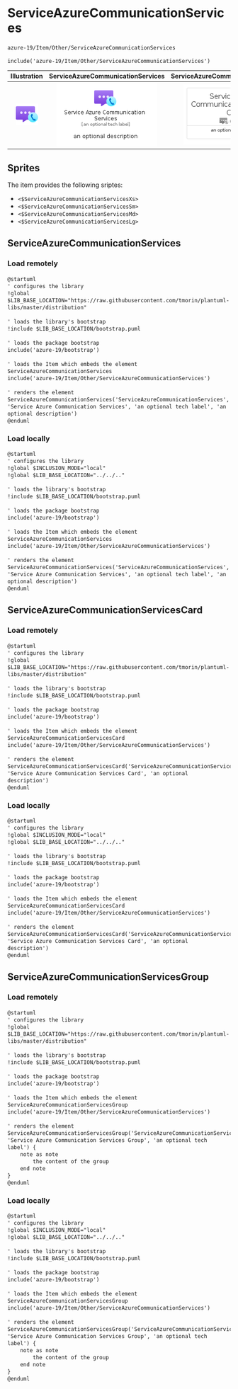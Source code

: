 # ServiceAzureCommunicationServices


```text
azure-19/Item/Other/ServiceAzureCommunicationServices
```

```text
include('azure-19/Item/Other/ServiceAzureCommunicationServices')
```



| Illustration | ServiceAzureCommunicationServices | ServiceAzureCommunicationServicesCard | ServiceAzureCommunicationServicesGroup |
| :---: | :---: | :---: | :---: |
| ![illustration for Illustration](../../../azure-19/Item/Other/ServiceAzureCommunicationServices.png) | ![illustration for ServiceAzureCommunicationServices](../../../azure-19/Item/Other/ServiceAzureCommunicationServices.Local.png) | ![illustration for ServiceAzureCommunicationServicesCard](../../../azure-19/Item/Other/ServiceAzureCommunicationServicesCard.Local.png) | ![illustration for ServiceAzureCommunicationServicesGroup](../../../azure-19/Item/Other/ServiceAzureCommunicationServicesGroup.Local.png) |



## Sprites
The item provides the following sriptes:

- `<$ServiceAzureCommunicationServicesXs>`
- `<$ServiceAzureCommunicationServicesSm>`
- `<$ServiceAzureCommunicationServicesMd>`
- `<$ServiceAzureCommunicationServicesLg>`





## ServiceAzureCommunicationServices

### Load remotely
```plantuml
@startuml
' configures the library
!global $LIB_BASE_LOCATION="https://raw.githubusercontent.com/tmorin/plantuml-libs/master/distribution"

' loads the library's bootstrap
!include $LIB_BASE_LOCATION/bootstrap.puml

' loads the package bootstrap
include('azure-19/bootstrap')

' loads the Item which embeds the element ServiceAzureCommunicationServices
include('azure-19/Item/Other/ServiceAzureCommunicationServices')

' renders the element
ServiceAzureCommunicationServices('ServiceAzureCommunicationServices', 'Service Azure Communication Services', 'an optional tech label', 'an optional description')
@enduml
```

### Load locally
```plantuml
@startuml
' configures the library
!global $INCLUSION_MODE="local"
!global $LIB_BASE_LOCATION="../../.."

' loads the library's bootstrap
!include $LIB_BASE_LOCATION/bootstrap.puml

' loads the package bootstrap
include('azure-19/bootstrap')

' loads the Item which embeds the element ServiceAzureCommunicationServices
include('azure-19/Item/Other/ServiceAzureCommunicationServices')

' renders the element
ServiceAzureCommunicationServices('ServiceAzureCommunicationServices', 'Service Azure Communication Services', 'an optional tech label', 'an optional description')
@enduml
```

## ServiceAzureCommunicationServicesCard

### Load remotely
```plantuml
@startuml
' configures the library
!global $LIB_BASE_LOCATION="https://raw.githubusercontent.com/tmorin/plantuml-libs/master/distribution"

' loads the library's bootstrap
!include $LIB_BASE_LOCATION/bootstrap.puml

' loads the package bootstrap
include('azure-19/bootstrap')

' loads the Item which embeds the element ServiceAzureCommunicationServicesCard
include('azure-19/Item/Other/ServiceAzureCommunicationServices')

' renders the element
ServiceAzureCommunicationServicesCard('ServiceAzureCommunicationServicesCard', 'Service Azure Communication Services Card', 'an optional description')
@enduml
```

### Load locally
```plantuml
@startuml
' configures the library
!global $INCLUSION_MODE="local"
!global $LIB_BASE_LOCATION="../../.."

' loads the library's bootstrap
!include $LIB_BASE_LOCATION/bootstrap.puml

' loads the package bootstrap
include('azure-19/bootstrap')

' loads the Item which embeds the element ServiceAzureCommunicationServicesCard
include('azure-19/Item/Other/ServiceAzureCommunicationServices')

' renders the element
ServiceAzureCommunicationServicesCard('ServiceAzureCommunicationServicesCard', 'Service Azure Communication Services Card', 'an optional description')
@enduml
```

## ServiceAzureCommunicationServicesGroup

### Load remotely
```plantuml
@startuml
' configures the library
!global $LIB_BASE_LOCATION="https://raw.githubusercontent.com/tmorin/plantuml-libs/master/distribution"

' loads the library's bootstrap
!include $LIB_BASE_LOCATION/bootstrap.puml

' loads the package bootstrap
include('azure-19/bootstrap')

' loads the Item which embeds the element ServiceAzureCommunicationServicesGroup
include('azure-19/Item/Other/ServiceAzureCommunicationServices')

' renders the element
ServiceAzureCommunicationServicesGroup('ServiceAzureCommunicationServicesGroup', 'Service Azure Communication Services Group', 'an optional tech label') {
    note as note
        the content of the group
    end note
}
@enduml
```

### Load locally
```plantuml
@startuml
' configures the library
!global $INCLUSION_MODE="local"
!global $LIB_BASE_LOCATION="../../.."

' loads the library's bootstrap
!include $LIB_BASE_LOCATION/bootstrap.puml

' loads the package bootstrap
include('azure-19/bootstrap')

' loads the Item which embeds the element ServiceAzureCommunicationServicesGroup
include('azure-19/Item/Other/ServiceAzureCommunicationServices')

' renders the element
ServiceAzureCommunicationServicesGroup('ServiceAzureCommunicationServicesGroup', 'Service Azure Communication Services Group', 'an optional tech label') {
    note as note
        the content of the group
    end note
}
@enduml
```

